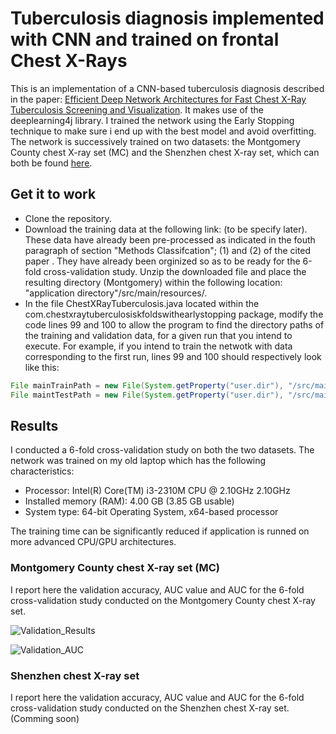 # Tuberculosis diagnosis implemented with CNN and trained on frontal Chest X-Rays

This is an implementation of a CNN-based tuberculosis diagnosis described in the paper: [Efficient Deep Network Architectures for Fast 
Chest X-Ray Tuberculosis Screening and Visualization](https://www.nature.com/articles/s41598-019-42557-4). It makes use of the 
deeplearning4j library. I trained the network using the Early Stopping technique to make sure i end up with the best model and avoid overfitting. The network is successively trained on two datasets: the Montgomery County chest X-ray set (MC) and the 
Shenzhen chest X-ray set, which can both be found [here](https://ceb.nlm.nih.gov/repositories/tuberculosis-chest-x-ray-image-data-sets/).

## Get it to work
- Clone the repository.
- Download the training data at the following link: (to be specify later). These data have already been pre-processed as indicated in the fouth paragraph of section "Methods Classifcation"; (1) and (2) of the cited paper  . They have already been orginized so as to be ready for the 6-fold cross-validation study. Unzip the downloaded file and place the resulting directory (Montgomery) within the following location: "application directory"/src/main/resources/.
- In the file ChestXRayTuberculosis.java located within the com.chestxraytuberculosiskfoldswithearlystopping package, modify the code lines 99 and 100 to allow the program to find the directory paths of the training and validation data, for a given run that you intend to execute. For example, if you intend to train the netwotk with data corresponding to the first run, lines 99 and 100 should respectively look like this:

```java
File mainTrainPath = new File(System.getProperty("user.dir"), "/src/main/resources/Montgomery/6-FoldsData/run1/data/");
File maintTestPath = new File(System.getProperty("user.dir"), "/src/main/resources/Montgomery/6-FoldsData/run1/Validation1/");
```

## Results
I conducted a 6-fold cross-validation study on both the two datasets. The network was trained on my old laptop which has the following characteristics:
- Processor: Intel(R) Core(TM) i3-2310M CPU @ 2.10GHz 2.10GHz
- Installed memory (RAM): 4.00 GB (3.85 GB usable)
- System type: 64-bit Operating System, x64-based processor

The training time can be significantly reduced if application is runned on more advanced CPU/GPU architectures.

### Montgomery County chest X-ray set (MC)

I report here the validation accuracy, AUC value and AUC for the 6-fold cross-validation study conducted on the Montgomery County chest X-ray set.

![Validation_Results](https://user-images.githubusercontent.com/1300982/63007064-dd9dc200-be77-11e9-9aba-4005982dd2f0.png)

![Validation_AUC](https://user-images.githubusercontent.com/1300982/63007040-d1b20000-be77-11e9-8d63-fbed8f644157.png)

### Shenzhen chest X-ray set

I report here the validation accuracy, AUC value and AUC for the 6-fold cross-validation study conducted on the Shenzhen chest X-ray set.
(Comming soon)


